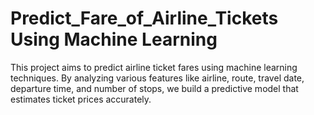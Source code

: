 # Predict_Fare_of_Airline_Tickets Using Machine Learning
This project aims to predict airline ticket fares using machine learning techniques. By analyzing various features like airline, route, travel date, departure time, and number of stops, we build a predictive model that estimates ticket prices accurately.
